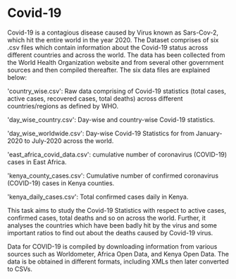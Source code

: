 # Covid-19
Covid-19 is a contagious disease caused by Virus known as Sars-Cov-2, which hit the entire world in the year 2020.
The Dataset comprises of six .csv files which contain information about the Covid-19 status across different countries and across the world. The data has been collected from the World Health Organization website and from several other government sources and then compiled thereafter. The six data files are explained below:

'country_wise.csv': Raw data comprising of Covid-19 statistics (total cases, active cases, recovered cases, total deaths) across different countries/regions as defined by WHO.

'day_wise_country.csv': Day-wise and country-wise Covid-19 statistics.

'day_wise_worldwide.csv': Day-wise Covid-19 Statistics for from January-2020 to July-2020 across the world.

'east_africa_covid_data.csv': cumulative number of coronavirus (COVID-19) cases in East Africa.

'kenya_county_cases.csv': Cumulative number of confirmed coronavirus (COVID-19) cases in Kenya counties.

'kenya_daily_cases.csv': Total confirmed cases daily in Kenya.

This task aims to study the Covid-19 Statistics with respect to active cases, confirmed cases, total deaths and so on across the world. Further, it analyses the countries which have been badly hit by the virus and some important ratios to find out about the deaths caused by Covid-19 virus. 

Data for COVID-19 is compiled by downloading information from various sources such as Worldometer, Africa Open Data, and Kenya Open Data. The data is be obtained in different formats, including XMLs then later converted to CSVs.

